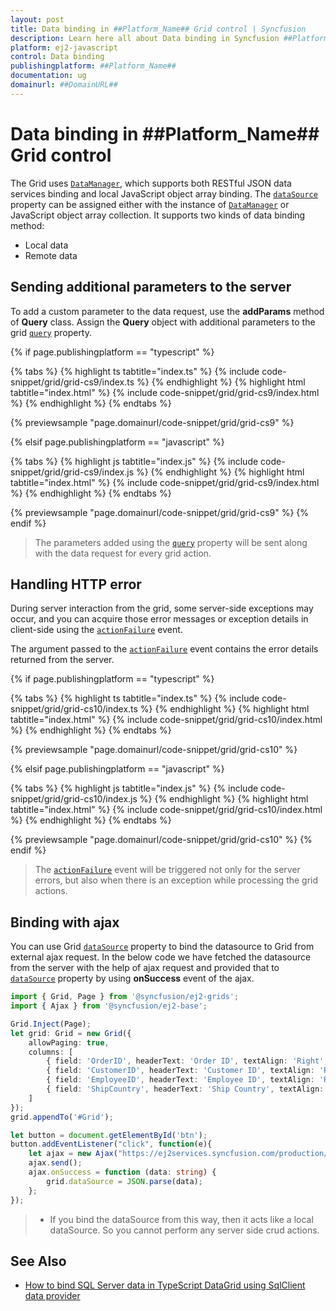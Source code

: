 ```yaml
---
layout: post
title: Data binding in ##Platform_Name## Grid control | Syncfusion
description: Learn here all about Data binding in Syncfusion ##Platform_Name## Grid control of Syncfusion Essential JS 2 and more.
platform: ej2-javascript
control: Data binding 
publishingplatform: ##Platform_Name##
documentation: ug
domainurl: ##DomainURL##
---
```


# Data binding in ##Platform_Name## Grid control

The Grid uses [`DataManager`](../../data), which supports both RESTful JSON data services binding and local JavaScript object array binding. The [`dataSource`](../../api/grid/#datasource) property can be assigned either with the instance of [`DataManager`](../../data) or JavaScript object array collection.
It supports two kinds of data binding method:
* Local data
* Remote data

## Sending additional parameters to the server

To add a custom parameter to the data request, use the **addParams** method of **Query** class. Assign the **Query** object with additional parameters to the grid [`query`](../../api/grid/#query) property.

{% if page.publishingplatform == "typescript" %}

 {% tabs %}
{% highlight ts tabtitle="index.ts" %}
{% include code-snippet/grid/grid-cs9/index.ts %}
{% endhighlight %}
{% highlight html tabtitle="index.html" %}
{% include code-snippet/grid/grid-cs9/index.html %}
{% endhighlight %}
{% endtabs %}
        
{% previewsample "page.domainurl/code-snippet/grid/grid-cs9" %}

{% elsif page.publishingplatform == "javascript" %}

{% tabs %}
{% highlight js tabtitle="index.js" %}
{% include code-snippet/grid/grid-cs9/index.js %}
{% endhighlight %}
{% highlight html tabtitle="index.html" %}
{% include code-snippet/grid/grid-cs9/index.html %}
{% endhighlight %}
{% endtabs %}

{% previewsample "page.domainurl/code-snippet/grid/grid-cs9" %}
{% endif %}

> The parameters added using the [`query`](../../api/grid/#query) property will be sent along with the data request for every grid action.

## Handling HTTP error

During server interaction from the grid, some server-side exceptions may occur, and you can acquire those error messages or exception details
in client-side using the [`actionFailure`](../../api/grid/#actionfailure) event.

The argument passed to the [`actionFailure`](../../api/grid/#actionfailure) event contains the error details returned from the server.

{% if page.publishingplatform == "typescript" %}

 {% tabs %}
{% highlight ts tabtitle="index.ts" %}
{% include code-snippet/grid/grid-cs10/index.ts %}
{% endhighlight %}
{% highlight html tabtitle="index.html" %}
{% include code-snippet/grid/grid-cs10/index.html %}
{% endhighlight %}
{% endtabs %}
        
{% previewsample "page.domainurl/code-snippet/grid/grid-cs10" %}

{% elsif page.publishingplatform == "javascript" %}

{% tabs %}
{% highlight js tabtitle="index.js" %}
{% include code-snippet/grid/grid-cs10/index.js %}
{% endhighlight %}
{% highlight html tabtitle="index.html" %}
{% include code-snippet/grid/grid-cs10/index.html %}
{% endhighlight %}
{% endtabs %}

{% previewsample "page.domainurl/code-snippet/grid/grid-cs10" %}
{% endif %}

> The [`actionFailure`](../../api/grid/#actionfailure) event will be triggered not only for the server errors, but also when there is an exception while processing the grid actions.

## Binding with ajax

You can use Grid [`dataSource`](../../api/grid/#datasource) property to bind the datasource to Grid from external ajax request. In the below code we have fetched the datasource from the server with the help of ajax request and provided that to [`dataSource`](../../api/grid/#datasource) property by using **onSuccess** event of the ajax.

```ts
import { Grid, Page } from '@syncfusion/ej2-grids';
import { Ajax } from '@syncfusion/ej2-base';

Grid.Inject(Page);
let grid: Grid = new Grid({
    allowPaging: true,
    columns: [
        { field: 'OrderID', headerText: 'Order ID', textAlign: 'Right', width: 120 },
        { field: 'CustomerID', headerText: 'Customer ID', textAlign: 'Right', width: 120 },
        { field: 'EmployeeID', headerText: 'Employee ID', textAlign: 'Right', width: 120 },
        { field: 'ShipCountry', headerText: 'Ship Country', textAlign: 'Right', width: 120 }
    ]
});
grid.appendTo('#Grid');

let button = document.getElementById('btn');
button.addEventListener("click", function(e){
    let ajax = new Ajax("https://ej2services.syncfusion.com/production/web-services/api/Orders", "GET");
    ajax.send();
    ajax.onSuccess = function (data: string) {
        grid.dataSource = JSON.parse(data);
    };
});
```

> * If you bind the dataSource from this way, then it acts like a local dataSource. So you cannot perform any server side crud actions.

## See Also

* [How to bind SQL Server data in TypeScript DataGrid using SqlClient data provider](https://support.syncfusion.com/kb/article/9963/how-to-bind-sql-server-data-in-typescript-datagrid-using-sqlclient-data-provider)